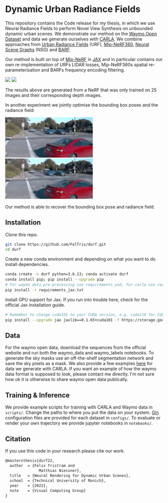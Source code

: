 # Dynamic Urban Radiance Fields
This repository contains the Code release for my thesis, 
in which we use Neural Radiance Fields to perform Novel View Synthesis on unbounded dynamic urban scenes. 
We demonstrate our method on the [Waymo Open Dataset](https://waymo.com/open/) 
and data we generate ourselves with [CARLA](https://carla.org).
We combine approaches from [Urban Radiance Fields](https://urban-radiance-fields.github.io) (URF), 
[Mip-NeRF360](https://jonbarron.info/mipnerf360/), [Neural Scene Graphs](https://light.princeton.edu/publication/neural-scene-graphs/) (NSG)
and [BARF](https://chenhsuanlin.bitbucket.io/bundle-adjusting-NeRF/).  



Our method is built on top of [Mip-NeRF](https://github.com/google/mipnerf) in [JAX](https://github.com/google/jax)
and in particular contains our own re-implementation of URFs LIDAR losses, 
Mip-NeRF360s spatial re-parameterisation and BARFs frequency encoding filtering.


<img src="videos/test_seg1_5.gif" width="280">
<img src="videos/waymo1_5_depth.gif" width="280">


The results above are generated from a NeRF that was only trained on 25 Images and their corresponding depth images.

In another experiment we jointly optimise the bounding box poses and the radiance field:

<img src="videos/test_seg1_5_opt.gif" width="280">
<img src="videos/test_seg1_5_noopt.gif" width="280">

Our method is able to recover the bounding box pose and radiance field.

## Installation

Clone this repo. 

```bash
git clone https://github.com/FelTris/durf.git
cd durf
```

Create a new conda environment and depending on what you want to do install dependencies.

```bash
conda create -n durf python=3.6.13; conda activate durf
conda install pip; pip install --upgrade pip
# For waymo data pre-processing use requirements_wod, for carla use requirements_carla
pip install -r requirements_jax.txt
```

Install GPU support for Jax. If you run into trouble here, check for the official Jax installation guide.

```bash
# Remember to change cuda101 to your CUDA version, e.g. cuda110 for CUDA 11.0.
pip install --upgrade jax jaxlib==0.1.65+cuda101 -f https://storage.googleapis.com/jax-releases/jax_cuda_releases.html
```

## Data

For the waymo open data, download the sequences from the official website and run both the waymo_data and waymo_labels notebooks.
To generate the sky masks use an off-the-shelf segmentation network and save the sky pixels as a mask.
We also provide a few examples 
[here](https://drive.google.com/drive/folders/1FENBETwX2K_8qdYIckfUGiLUtrmyol1T?usp=sharing) for data we generate with CARLA.
If you want an example of how the waymo data format is supposed to look, please contact me directly. 
I'm not sure how ok it is otherwise to share waymo open data publically. 

## Training \& Inference

We provide example scripts for training with CARLA and Waymo data in `scripts/`. 
Change the paths to where you put the data on your system. 
[Gin](https://github.com/google/gin-config) configuration files are provided for each dataset in `configs/`. 
To evaluate or render your own trajectory we provide jupyter notebooks in `notebooks/`.

## Citation

If you use this code in your research please cite our work.

```
@mastersthesis{durf22,
  author  = {Felix Tristram and
               Matthias Niessner},
  title   = {Neural Rendering for Dynamic Urban Scenes},
  school  = {Technical University of Munich},
  year    = {2022},
  note    = {Visual Computing Group}
}
```